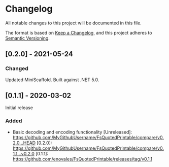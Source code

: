# Changelog

All notable changes to this project will be documented in this file.

The format is based on [Keep a Changelog](https://keepachangelog.com/en/1.0.0/),
and this project adheres to [Semantic Versioning](https://semver.org/spec/v2.0.0.html).

## [0.2.0] - 2021-05-24

### Changed

Updated MiniScaffold. Built against .NET 5.0.

## [0.1.1] - 2020-03-02

Initial release

### Added
- Basic decoding and encoding functionality
[Unreleased]: https://github.com/MyGithubUsername/FsQuotedPrintable/compare/v0.2.0...HEAD
[0.2.0]: https://github.com/MyGithubUsername/FsQuotedPrintable/compare/v0.1.1...v0.2.0
[0.1.1]: https://github.com/enovales/FsQuotedPrintable/releases/tag/v0.1.1
